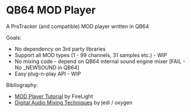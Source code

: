 # QB64 MOD Player

A ProTracker (and compatible) MOD player written in QB64

Goals:

- No dependency on 3rd party libraries
- Support all MOD types (1 - 99 channels, 31 samples etc.) - WIP
- No mixing code - depend on QB64 internal sound engine mixer [FAIL - No _NEWSOUND in QB64]
- Easy plug-n-play API - WIP

Bibliography:

- [MOD Player Tutorial](https://github.com/a740g/QB64-MOD-Player/blob/main/FMODDOC.TXT) by FireLight
- [Digital Audio Mixing Techniques](https://github.com/a740g/QB64-MOD-Player/blob/main/FSBDOC.TXT) by jedi / oxygen
